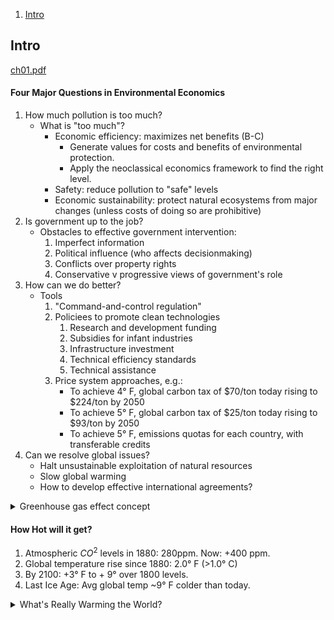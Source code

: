 
1. [Intro](#Intro)

## Intro

[ch01.pdf](https://github.com/justinong415/sfsu/files/9420947/ch01.pdf)

#### Four Major Questions in Environmental Economics

1. How much pollution is too much?
   - What is "too much"?
     - Economic efficiency: maximizes net benefits (B-C)
        - Generate values for costs and benefits of environmental protection.
        - Apply the neoclassical economics framework to find the right level.
     - Safety: reduce pollution to "safe" levels
     - Economic sustainability: protect natural ecosystems from major changes (unless costs of doing so are prohibitive)
2. Is government up to the job?
   - Obstacles to effective government intervention:
     1. Imperfect information
     2. Political influence (who affects decisionmaking)
     3. Conflicts over property rights
     4. Conservative v progressive views of government's role
3. How can we do better?
   - Tools
     1. "Command-and-control regulation"
     2. Policiees to promote clean technologies
        1. Research and development funding
        2. Subsidies for infant industries
        3. Infrastructure investment
        4. Technical efficiency standards
        5. Technical assistance
     3. Price system approaches, e.g.:
        - To achieve 4° F, global carbon tax of $70/ton today rising to $224/ton by 2050
        - To achieve 5° F, global carbon tax of $25/ton today rising to $93/ton by 2050
        - To achieve 5° F, emissions quotas for each country, with transferable credits
4. Can we resolve global issues?
   - Halt unsustainable exploitation of natural resources
   - Slow global warming
   - How to develop effective international agreements?

<details><summary>Greenhouse gas effect concept</summary>
<p>

   ![Greenhouse-effect](https://user-images.githubusercontent.com/31806435/186559589-fed95d6b-5df0-431a-969e-fe33ce9fef4d.jpg)

   [Carbon Dioxide, Methane, Nitrous Oxide, and the Greenhouse Effect](https://climatechange.lta.org/get-started/learn/co2-methane-greenhouse-effect/)

</p>
</details>

#### How Hot will it get?
1. Atmospheric $CO^2$ levels in 1880: 280ppm. Now: +400 ppm.
2. Global temperature rise since 1880: 2.0° F (>1.0° C)
3. By 2100: +3° F to + 9° over 1800 levels.
4. Last Ice Age: Avg global temp ~9° F colder than today.

<details><summary>What's Really Warming the World?</summary>
<p>

   Bloomberg Interactive Article: [What's Really Warming the World?](https://www.bloomberg.com/graphics/2015-whats-warming-the-world/#xj4y7vzkg) ⚠️ Paywall
   
   ![1-whats-really-warming-the-world](https://user-images.githubusercontent.com/31806435/186563148-c0dfd2d5-08f9-42ed-ac9b-305e5e2eaad5.png)
   ![2-orbit](https://user-images.githubusercontent.com/31806435/186563163-3b9f89e1-60fc-425a-a0ba-02856d8b0eb7.png)
   ![3-sun](https://user-images.githubusercontent.com/31806435/186563170-d2f32541-d700-4bd1-86b1-ea49f4bf8a3f.png)
   ![4-volcanoes](https://user-images.githubusercontent.com/31806435/186563184-dd446e52-4a27-4239-b4de-02c7aede0675.png)
   ![5-all-three](https://user-images.githubusercontent.com/31806435/186563201-91049b52-d3d2-47fe-9884-63ce0c9581b8.png)
   ![6-deforestation](https://user-images.githubusercontent.com/31806435/186563215-fe0b2834-4cff-4d2f-8e72-242ed08968f2.png)
   ![7-ozone-pollution](https://user-images.githubusercontent.com/31806435/186563238-fbd32434-df92-4ef8-8b3d-72244bd5dff3.png)
   ![8-aerosol-pollution](https://user-images.githubusercontent.com/31806435/186563246-f3c86932-c7c7-4281-8fec-fb7ecbff93f6.png)
   ![9-greenhouse-gases](https://user-images.githubusercontent.com/31806435/186563257-eebbaedb-749b-43be-ad5c-5f07f86d8d85.png)

</p>
</details>


